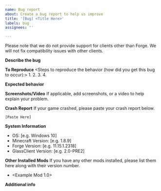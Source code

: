 ```yaml
---
name: Bug report
about: Create a bug report to help us improve
title: '[Bug] <Title Here>'
labels: bug
assignees: ''

---
```


Please note that we do not provide support for clients other than Forge.
We will not fix compatibility issues with other clients.

**Describe the bug**
<A clear and concise description of what the bug is.>

**To Reproduce**
<Steps to reproduce the behavior (how did you get this bug to occur):>
1. 
2. 
3. 
4. 

**Expected behavior**
<A clear and concise description of what you expected to happen.>

**Screenshots/Video**
If applicable, add screenshots, or a video to help explain your problem.

**Crash Report**
If your game crashed, please paste your crash report below.

```text
[Paste Here]
```

**System Information**
 - OS: [e.g. Windows 10]
 - Minecraft Version: [e.g. 1.8.9]
 - Forge Version: [e.g. 11.15.1.2318]
 - GlassClient Version: [e.g. 2.0-PRE2]

**Other Installed Mods**
If you have any other mods installed, please list them here along with their version number.
- <Example Mod 1.0>

**Additional info**
<Add any other context about the problem here.>
